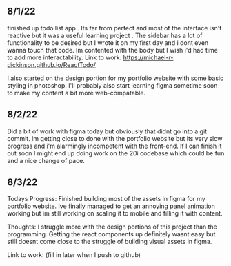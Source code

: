 ## 8/1/22

finished up todo list app . 
Its far from perfect and most of the interface isn't reactive but it was a useful learning project .
The sidebar has a lot of functionality to be desired but I wrote it on my first day and i dont even wanna touch that code. 
Im contented with the body but I wish i'd had time to add more interactability. 
Link to work: https://michael-r-dickinson.github.io/ReactTodo/


I also started on the design portion for my portfolio website with some basic styling in photoshop.
I'll probably also start learning figma sometime soon to make my content a bit more web-compatable. 

## 8/2/22 
Did a bit of work with figma today but obviously that didnt go into a git commit. 
Im getting close to done with the portfolio website but its very slow progress and i'm alarmingly incompetent with the front-end. 
If I can finish it out soon I might end up doing work on the 20i codebase which could be fun and a nice change of pace. 

## 8/3/22
Todays Progress: Finished building most of the assets in figma for my portfolio website. Ive finally managed to get an annoying panel animation working but im still working on scaling it to mobile and filling it with content. 

Thoughts: I struggle more with the design portions of this project than the programming. Getting the react components up definitely wasnt easy but still doesnt come close to the struggle of building visual assets in figma.

Link to work: (fill in later when I push to github)